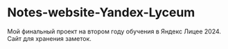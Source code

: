 # Notes-website-Yandex-Lyceum
Мой финальный проект на втором году обучения в Яндекс Лицее 2024. Сайт для хранения заметок.
